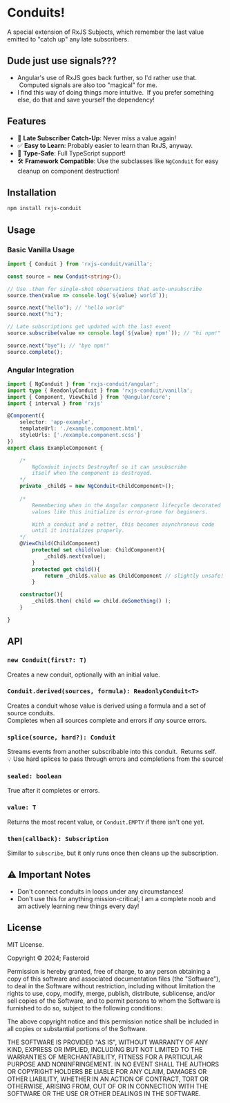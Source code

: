 # Conduits!

A special extension of RxJS Subjects, which remember the last value emitted to "catch up" any late subscribers.

## Dude just use signals???

- Angular's use of RxJS goes back further, so I'd rather use that. &nbsp;Computed signals are also too "magical" for me.
- I find this way of doing things more intuitive. &nbsp;If you prefer something else, do that and save yourself the dependency!

## Features

- 🔄 **Late Subscriber Catch-Up**: Never miss a value again!
- ✅ **Easy to Learn**: Probably easier to learn than RxJS, anyway.
- 🎯 **Type-Safe**: Full TypeScript support!
- 🛠 **Framework Compatible**: Use the subclasses like `NgConduit` for easy cleanup on component destruction!

## Installation

```bash
npm install rxjs-conduit
```

## Usage

### Basic Vanilla Usage
```ts
import { Conduit } from 'rxjs-conduit/vanilla';

const source = new Conduit<string>();

// Use .then for single-shot observations that auto-unsubscribe
source.then(value => console.log(`${value} world`));

source.next("hello"); // "hello world"
source.next("hi");

// Late subscriptions get updated with the last event
source.subscribe(value => console.log(`${value} npm!`)); // "hi npm!"

source.next("bye"); // "bye npm!"
source.complete();
```

### Angular Integration
```ts
import { NgConduit } from 'rxjs-conduit/angular';
import type { ReadonlyConduit } from 'rxjs-conduit/vanilla';
import { Component, ViewChild } from '@angular/core';
import { interval } from 'rxjs'

@Component({
    selector: 'app-example',
    templateUrl: './example.component.html',
    styleUrls: ['./example.component.scss']
})
export class ExampleComponent {

    /*
        NgConduit injects DestroyRef so it can unsubscribe
        itself when the component is destroyed.
    */
    private _child$ = new NgConduit<ChildComponent>();    
    
    /*
        Remembering when in the Angular component lifecycle decorated
        values like this initialize is error-prone for beginners.

        With a conduit and a setter, this becomes asynchronous code
        until it initializes properly.
    */
    @ViewChild(ChildComponent)
        protected set child(value: ChildComponent){ 
            _child$.next(value);
        }
        protected get child(){ 
            return _child$.value as ChildComponent // slightly unsafe!
        }

    constructor(){
        _child$.then( child => child.doSomething() );
    }

}
```

## API

### `new Conduit(first?: T)`
Creates a new conduit, optionally with an initial value.

### `Conduit.derived(sources, formula): ReadonlyConduit<T>`
Creates a conduit whose value is derived using a formula and a set of source conduits.  
Completes when all sources complete and errors if *any* source errors.

### `splice(source, hard?): Conduit`
Streams events from another subscribable into this conduit. &nbsp;Returns self.  
💡 Use hard splices to pass through errors and completions from the source!

### `sealed: boolean`
True after it completes or errors.

### `value: T`
Returns the most recent value, or `Conduit.EMPTY` if there isn't one yet.

### `then(callback): Subscription`
Similar to `subscribe`, but it only runs once then cleans up the subscription.

## ⚠️ Important Notes

- Don't connect conduits in loops under any circumstances!
- Don't use this for anything mission-critical; I am a complete noob and
  am actively learning new things every day!
## License

MIT License.

Copyright © 2024; Fasteroid

Permission is hereby granted, free of charge, to any person obtaining a copy
of this software and associated documentation files (the "Software"), to deal
in the Software without restriction, including without limitation the rights
to use, copy, modify, merge, publish, distribute, sublicense, and/or sell
copies of the Software, and to permit persons to whom the Software is
furnished to do so, subject to the following conditions:

The above copyright notice and this permission notice shall be included in all
copies or substantial portions of the Software.

THE SOFTWARE IS PROVIDED "AS IS", WITHOUT WARRANTY OF ANY KIND, EXPRESS OR
IMPLIED, INCLUDING BUT NOT LIMITED TO THE WARRANTIES OF MERCHANTABILITY,
FITNESS FOR A PARTICULAR PURPOSE AND NONINFRINGEMENT. IN NO EVENT SHALL THE
AUTHORS OR COPYRIGHT HOLDERS BE LIABLE FOR ANY CLAIM, DAMAGES OR OTHER
LIABILITY, WHETHER IN AN ACTION OF CONTRACT, TORT OR OTHERWISE, ARISING FROM,
OUT OF OR IN CONNECTION WITH THE SOFTWARE OR THE USE OR OTHER DEALINGS IN THE
SOFTWARE.
